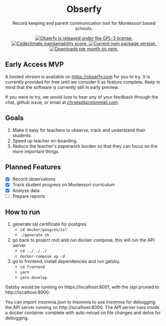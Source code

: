 <h1 align="center">
  Obserfy
</h1>

<p align="center">
    Record keeping and parent communication tool for Montessori based schools.
</p>

<p align="center">
  <a href="https://github.com/obserfy/vor/blob/master/LICENSE">
    <img src="https://img.shields.io/badge/license-GPL3-blue.svg" alt="Obserfy is released under the GPL-3 license." />
  </a>
  <a href="https://codeclimate.com/github/obserfy/vor/maintainability">
    <img src="https://api.codeclimate.com/v1/badges/dc66ddec9ecb065464a3/maintainability" alt="Codeclimate maintainability score." />
  </a>
  <a href="https://circleci.com/gh/obserfy/vor">
    <img src="https://circleci.com/gh/obserfy/vor.svg?style=svg" alt="Current npm package version." />
  </a>
  <a href="https://codecov.io/gh/chrsep/vor">
    <img src="https://codecov.io/gh/obserfy/vor/branch/master/graph/badge.svg" alt="Downloads per month on npm." />
  </a>
</p>


## Early Access MVP

A hosted version is available on https://obserfy.com for you to try. It is currently
provided for free until we consider it as feature complete. Keep in mind that the software is currently still in
early preview.

If you were to try, we would love to hear any of your feedback through the chat, github issue, or email at
chrsep@protonmail.com.

## Goals

1. Make it easy for teachers to observe, track and understand their students.
2. Speed up teacher on-boarding.
3. Reduce the teacher's paperwork burden so that they can focus on the more important things.

## Planned Features

- [x] Record observations
- [x] Track student progress on Montessori curriculum
- [x] Analyze data
- [ ] Prepare reports

## How to run

1. generate ssl certificate for postgres
   - `cd docker/posgres/ssl`
   - `./generate.sh`
2. go back to project root and run docker compose, this will run the API server
   - `cd ../../../`
   - `docker-compose up -d`
3. go to frontend, install dependencies and run gatsby.
   - `cd frontend`
   - `yarn`
   - `yarn develop`

Gatsby would be running on https://localhost:8001, with the /api proxied to http://localhost:8000.

You can import insomnia.json to insomnia to use Insomnia for debugging the API server running on http://localhost:8000.
The API server runs inside a docker container complete with auto-reload on file changes and delve for debugging.
